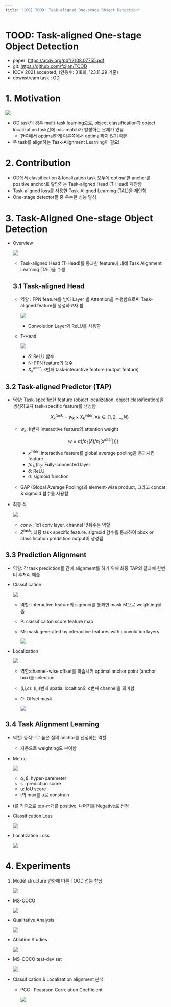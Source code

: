 ```yaml
---
title: "[OD] TOOD: Task-aligned One-stage Object Detection"
---
```

# TOOD: Task-aligned One-stage Object Detection

- paper: https://arxiv.org/pdf/2108.07755.pdf
- git: https://github.com/fcjian/TOOD
- ICCV 2021 accepted, (인용수: 318회, '23.11.29 기준)
- downstream task : OD

# 1. Motivation

![](../images/2023-11-29/image-20231129113507615.png)

- OD task의 경우 multi-task learning으로, object classification과 object localization task간에 mis-match가 발생하는 문제가 있음
  - 한쪽에서 optimal한게 다른쪽에서 optimal하지 않기 때문
- 두 task를 align하는 Task-Alignment Learning이 필요!

# 2. Contribution

- OD에서 classification & localization task 모두에 optimal한 anchor를 positive anchor로 할당하는 Task-aligned Head (T-Head) 제안함
- Task-aligned loss를 사용한 Task-Aligned Learning (TAL)을 제안함
- One-stage detector들 중 우수한 성능 달성

# 3. Task-Aligned One-stage Object Detection

- Overview

  ![](../images/2023-11-29/image-20231129121509819.png)

  - Task-aligned Head (T-Head)를 통과한 feature에 대해 Task Alignment Learning (TAL)을 수행

  ## 3.1 Task-aligned Head

  - 역할 : FPN feature를 받아 Layer 별 Attention을 수행함으로써 Task-aligned feature를 생성하고자 함

    ![](../images/2023-11-29/image-20231129122123319.png)

    - Convolution Layer와 ReLU를 사용함

  - T-Head

    ![](../images/2023-11-29/image-20231129122239134.png)

    - $\delta$: ReLU 함수
    - N: FPN feature의 갯수
    - $X^{inter}_k$: k번째 task-interactive feature (output feature)

## 3.2 Task-aligned Predictor (TAP)

- 역할: Task-specific한 feature (object localization, object classification)을 생성하고자 task-specific feature를 생성함 

  $$X^{task}_k=w_k \times X^{inter}_k, \forall k \in \{1, 2, ... , N\}$$

  - $w_k$: k번째 interactive feature의 attention weight

    $$w=\sigma(fc_2(\delta(fc_1(x^{inter}))))$$

    - $x^{inter}$: interactive feature를 global average pooling을 통과시킨 feature
    - $fc_1, fc_2$: Fully-connected layer
    - $\delta$: ReLU
    - $\sigma$: sigmoid function

  - GAP (Global Average Pooling)과 element-wise product, 그리고 concat & sigmoid 함수를 사용함

- 최종 식

  ![](../images/2023-11-29/image-20231129123052579.png)

  - $conv_1$: 1x1 conv layer. channel 맞춰주는 역할
  - $Z^{task}$: 최종 task specific feature. sigmoid 함수를 통과하여 bbox or classification prediction output이 생성됨

## 3.3 Prediction Alignment

- 역할: 각 task prediction들 간에 alignment를 하기 위해 최종 TAP의 결과에 한번 더 후처리 해줌

- Classification

  ![](../images/2023-11-29/image-20231129123709059.png)

  - 역할: interactive feature의 sigmoid를 통과한 mask M으로 weighting을 줌

  - P: classificaiton score feature map

  - M: mask generated by interactive features with convolution layers

    ![](../images/2023-11-29/image-20231129123814222.png)

- Localization

  ![](../images/2023-11-29/image-20231129123832273.png)

  - 역할:channel-wise offset를 학습시켜 optimal anchor point (anchor box)를 selection

  - (i,j,c): (i,j)번째 spatial localtion의 c번째 channel을 의미함

  - $O$: Offset mask

    ![](../images/2023-11-29/image-20231129124034728.png)

## 3.4 Task Alignment Learning

- 역할: 동적으로 높은 질의 anchor를 선정하는 역할

  - 자동으로 weighting도 부여함

- Metric

  ![](../images/2023-11-29/image-20231129124559231.png)

  - $\alpha, \beta$:  hyper-paremeter
  - s : prediction score
  - u: IoU score
  - t의 max를 u로 constrain

- t를 기준으로 top-m개를 positive, 나머지를 Negative로 선정

- Classification Loss

  ![](../images/2023-11-29/image-20231129124729518.png)

- Localization Loss

  ![](../images/2023-11-29/image-20231129124800638.png)

# 4. Experiments

1. Model structure 변화에 따른 TOOD 성능 향상

   ![](../images/2023-11-29/image-20231129124900071.png)

- MS-COCO

  ![](../images/2023-11-29/image-20231129124927041.png)

- Qualitative Analysis

  ![](../images/2023-11-29/image-20231129124950275.png)

- Ablation Studies 

  ![](../images/2023-11-29/image-20231129125035458.png)

- MS-COCO test-dev set

  ![](../images/2023-11-29/image-20231129125055781.png)

- Classification & Localization alignment 분석

  - PCC : Peasrson Correlation Coefficient

    ![](../images/2023-11-29/image-20231129125154250.png)
